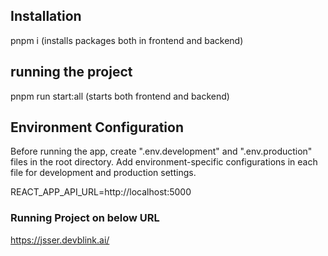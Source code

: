 ## Installation
pnpm i (installs packages both in frontend and backend)

## running the project
pnpm run start:all (starts both frontend and backend)

## Environment Configuration

Before running the app, create ".env.development" and ".env.production" files in the root directory. Add environment-specific configurations in each file for development and production settings.

REACT_APP_API_URL=http://localhost:5000

### Running Project on below URL
https://jsser.devblink.ai/

